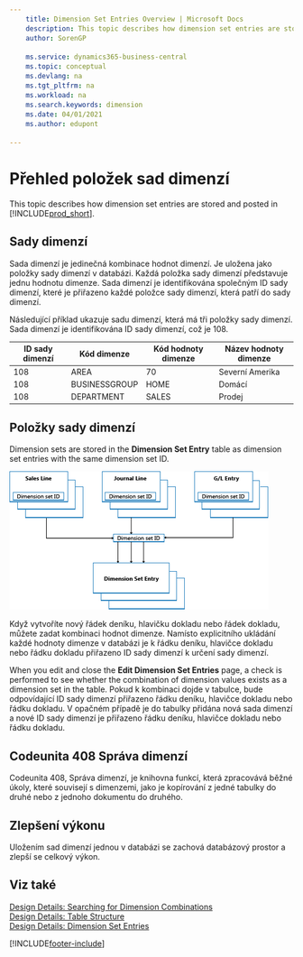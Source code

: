 ```yaml
---
    title: Dimension Set Entries Overview | Microsoft Docs
    description: This topic describes how dimension set entries are stored and posted in Dynamcis 365.
    author: SorenGP

    ms.service: dynamics365-business-central
    ms.topic: conceptual
    ms.devlang: na
    ms.tgt_pltfrm: na
    ms.workload: na
    ms.search.keywords: dimension
    ms.date: 04/01/2021
    ms.author: edupont

---
```

# Přehled položek sad dimenzí
This topic describes how dimension set entries are stored and posted in [!INCLUDE[prod_short](includes/prod_short.md)].

## Sady dimenzí
Sada dimenzí je jedinečná kombinace hodnot dimenzí. Je uložena jako položky sady dimenzí v databázi. Každá položka sady dimenzí představuje jednu hodnotu dimenze. Sada dimenzí je identifikována společným ID sady dimenzí, které je přiřazeno každé položce sady dimenzí, která patří do sady dimenzí.

Následující příklad ukazuje sadu dimenzí, která má tři položky sady dimenzí. Sada dimenzí je identifikována ID sady dimenzí, což je 108.

| ID sady dimenzí | Kód dimenze | Kód hodnoty dimenze | Název hodnoty dimenze |
|----------------------|--------------------|--------------------------|--------------------------|  
| 108 | AREA | 70 | Severní Amerika |
| 108 | BUSINESSGROUP | HOME | Domácí |
| 108 | DEPARTMENT | SALES | Prodej |

## Položky sady dimenzí
Dimension sets are stored in the **Dimension Set Entry** table as dimension set entries with the same dimension set ID.

![Tok položek sady dimenzí](media/dimensionentrynav7.png "Tok položek sady dimenzí")

Když vytvoříte nový řádek deníku, hlavičku dokladu nebo řádek dokladu, můžete zadat kombinaci hodnot dimenze. Namísto explicitního ukládání každé hodnoty dimenze v databázi je k řádku deníku, hlavičce dokladu nebo řádku dokladu přiřazeno ID sady dimenzí k určení sady dimenzí.

When you edit and close the **Edit Dimension Set Entries** page, a check is performed to see whether the combination of dimension values exists as a dimension set in the table. Pokud k kombinaci dojde v tabulce, bude odpovídající ID sady dimenzí přiřazeno řádku deníku, hlavičce dokladu nebo řádku dokladu. V opačném případě je do tabulky přidána nová sada dimenzí a nové ID sady dimenzí je přiřazeno řádku deníku, hlavičce dokladu nebo řádku dokladu.

## Codeunita 408 Správa dimenzí
Codeunita 408, Správa dimenzí, je knihovna funkcí, která zpracovává běžné úkoly, které souvisejí s dimenzemi, jako je kopírování z jedné tabulky do druhé nebo z jednoho dokumentu do druhého.

## Zlepšení výkonu
Uložením sad dimenzí jednou v databázi se zachová databázový prostor a zlepší se celkový výkon.

## Viz také
[Design Details: Searching for Dimension Combinations](design-details-searching-for-dimension-combinations.md)   
[Design Details: Table Structure](design-details-table-structure.md)   
[Design Details: Dimension Set Entries](design-details-dimension-set-entries.md)


[!INCLUDE[footer-include](includes/footer-banner.md)]
